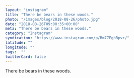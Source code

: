 ```yaml
---
layout: "instagram"
title: "There be bears in these woods."
photo: "/images/blog/2018-08-26/photo.jpg"
date: "2018-08-26T09:00:35+00:00"
meta: "There be bears in these woods."
category: "Instagram"
syndication: "https://www.instagram.com/p/Bm77EghBpvr/"
latitude: ""
longitude: ""
tags:  ""
twitterCard: false
---
```

There be bears in these woods.

